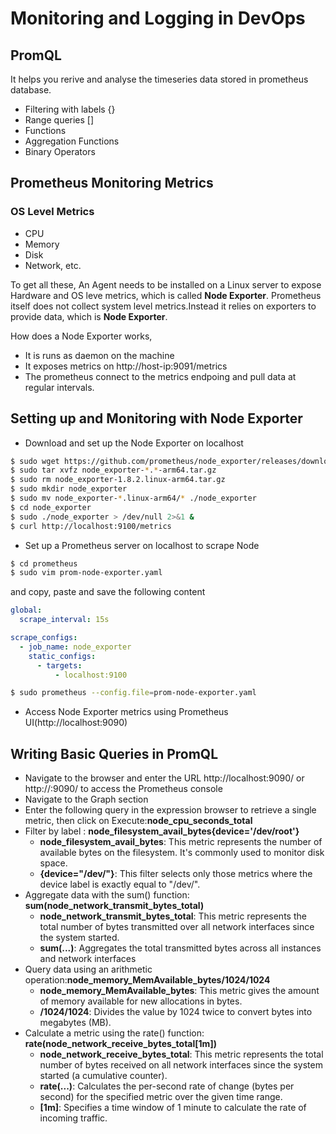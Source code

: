 # Monitoring and Logging in DevOps

## PromQL

It helps you rerive and analyse the timeseries data stored in prometheus database.
- Filtering with labels {}
- Range queries []
- Functions
- Aggregation Functions
- Binary Operators
## Prometheus Monitoring Metrics

### OS Level Metrics
- CPU
- Memory
- Disk
- Network, etc.

To get all these, An Agent needs to be installed on a Linux server to expose Hardware and OS leve metrics, which is called **Node Exporter**.
Prometheus itself does not collect system level metrics.Instead it relies on exporters to provide data, which is **Node Exporter**.

How does a Node Exporter works,
- It is runs as daemon on the machine
- It exposes metrics on http://host-ip:9091/metrics
- The prometheus connect to the metrics endpoing  and pull data at regular intervals.

## Setting up and Monitoring with Node Exporter 
- Download and set up the Node Exporter on localhost
```bash
$ sudo wget https://github.com/prometheus/node_exporter/releases/download/v1.8.2/node_exporter-1.8.2.linux-arm64.tar.gz
$ sudo tar xvfz node_exporter-*.*-arm64.tar.gz
$ sudo rm node_exporter-1.8.2.linux-arm64.tar.gz
$ sudo mkdir node_exporter
$ sudo mv node_exporter-*.linux-arm64/* ./node_exporter
$ cd node_exporter
$ sudo ./node_exporter > /dev/null 2>&1 &
$ curl http://localhost:9100/metrics
```
- Set up a Prometheus server on localhost to scrape Node 
```bash
$ cd prometheus
$ sudo vim prom-node-exporter.yaml
```
and copy, paste and save the following content
```YAML
global:
  scrape_interval: 15s

scrape_configs:
  - job_name: node_exporter
    static_configs:
      - targets:
          - localhost:9100
```
```bash
$ sudo prometheus --config.file=prom-node-exporter.yaml
```
- Access Node Exporter metrics using Prometheus UI(http://localhost:9090)

## Writing Basic Queries in PromQL
- Navigate to the browser and enter the URL http://localhost:9090/ or http://<public-ip>:9090/ to access the Prometheus console
- Navigate to the Graph section
- Enter the following query in the expression browser to retrieve a single metric, then click on Execute:**node_cpu_seconds_total**
- Filter by label : **node_filesystem_avail_bytes{device='/dev/root'}**
    - **node_filesystem_avail_bytes**: This metric represents the number of available bytes on the filesystem. It's commonly used to monitor disk space.
    - **{device="/dev/"}**: This filter selects only those metrics where the device label is exactly equal to "/dev/".
- Aggregate data with the sum() function: **sum(node_network_transmit_bytes_total)**
    - **node_network_transmit_bytes_total**: This metric represents the total number of bytes transmitted over all network interfaces since the system started.
    - **sum(...)**: Aggregates the total transmitted bytes across all instances and network interfaces
- Query data using an arithmetic operation:**node_memory_MemAvailable_bytes/1024/1024**
    - **node_memory_MemAvailable_bytes**: This metric gives the amount of memory available for new allocations in bytes.
    - **/1024/1024**: Divides the value by 1024 twice to convert bytes into megabytes (MB).
- Calculate a metric using the rate() function: **rate(node_network_receive_bytes_total[1m])** 
    - **node_network_receive_bytes_total**: This metric represents the total number of bytes received on all network interfaces since the system started (a cumulative counter).
    - **rate(...)**: Calculates the per-second rate of change (bytes per second) for the specified metric over the given time range.
    - **[1m]**: Specifies a time window of 1 minute to calculate the rate of incoming traffic.


